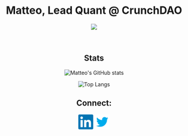 <div align="center">

# Matteo, Lead Quant @ CrunchDAO

<p align="center">
  <a href="https://skillicons.dev">
    <img src="https://skillicons.dev/icons?i=atom,bash,docker,git,grafana,ipfs,julia,latex,linux,md,py,pytorch,raspberrypi,tensorflow,vscode" />
  </a>
</p>

<br>

<h2 align="center">Stats</h2>

![Matteo's GitHub stats](https://github-readme-stats-zf8e-matteoettam09.vercel.app/api?username=matteoettam09&show_icons=true&theme=dark)

![Top Langs](https://github-readme-stats-zf8e-matteoettam09.vercel.app/api/top-langs/?username=matteoettam09&size_weight=0.5&count_weight=0.5&layout=compact)


<h2 align="center">Connect:</h2>
<p align="center">
  <a href="https://www.linkedin.com/in/matteomanzi00seinfeldwasright/" target="blank"><img align="center"
      src="images/linkedin.png"
      height="40" width="40" /></a>
 <a href="https://twitter.com/Matteomanzi09" target="blank"><img align="center"
      src="images/twitter.png"
      height="40" width="40" /></a>
  </p>
  
</div>
